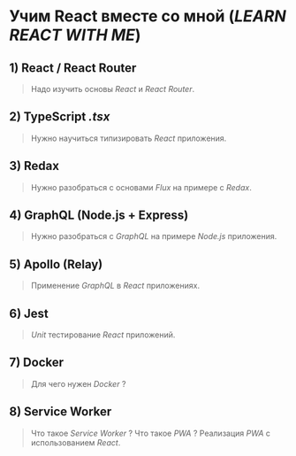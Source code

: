 # Учим React вместе со мной (*LEARN REACT WITH ME*)

## 1) React / React Router

> Надо изучить основы *React* и *React Router*.

## 2) TypeScript *.tsx*

> Нужно научиться типизировать *React* приложения.

## 3) Redax

> Нужно разобраться с основами *Flux* на примере с *Redax*.

## 4) GraphQL (Node.js + Express)

> Нужно разобраться с *GraphQL* на примере *Node.js* приложения.

## 5) Apollo (Relay)

> Применение *GraphQL* в *React* приложениях.

## 6) Jest

> *Unit* тестирование *React* приложений.

## 7) Docker

> Для чего нужен *Docker* ?

## 8) Service Worker

> Что такое *Service Worker* ? Что такое *PWA* ? Реализация *PWA* с использованием *React*.
